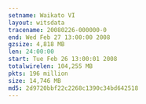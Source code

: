 ```yaml
---
setname: Waikato VI
layout: witsdata
tracename: 20080226-000000-0
end: Wed Feb 27 13:00:00 2008
gzsize: 4,818 MB
len: 24:00:00
start: Tue Feb 26 13:00:01 2008
totalwirelen: 104,255 MB
pkts: 196 million
size: 14,746 MB
md5: 2d9720bbf22c2268c1390c34bd642518
---
```

